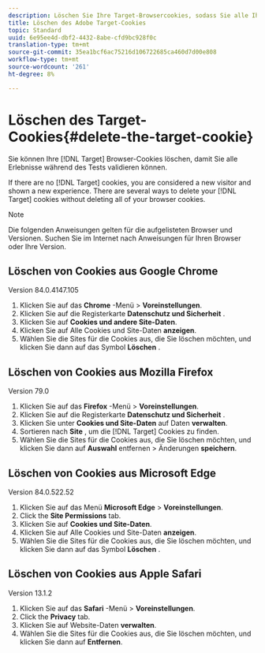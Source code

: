 ```yaml
---
description: Löschen Sie Ihre Target-Browsercookies, sodass Sie alle Ihre Erlebnisse validieren können.
title: Löschen des Adobe Target-Cookies
topic: Standard
uuid: 6e95ee4d-dbf2-4432-8abe-cfd9bc928f0c
translation-type: tm+mt
source-git-commit: 35ea1bcf6ac75216d106722685ca460d7d00e808
workflow-type: tm+mt
source-wordcount: '261'
ht-degree: 8%

---
```



# Löschen des Target-Cookies{#delete-the-target-cookie}

Sie können Ihre [!DNL Target] Browser-Cookies löschen, damit Sie alle Erlebnisse während des Tests validieren können.

If there are no [!DNL Target] cookies, you are considered a new visitor and shown a new experience. There are several ways to delete your [!DNL Target] cookies without deleting all of your browser cookies.

>[!NOTE]
>
>Die folgenden Anweisungen gelten für die aufgelisteten Browser und Versionen. Suchen Sie im Internet nach Anweisungen für Ihren Browser oder Ihre Version.

## Löschen von Cookies aus Google Chrome

Version 84.0.4147.105

1. Klicken Sie auf das **Chrome** -Menü > **Voreinstellungen**.
1. Klicken Sie auf die Registerkarte **Datenschutz und Sicherheit** .
1. Klicken Sie auf **Cookies und andere Site-Daten**.
1. Klicken Sie auf Alle Cookies und Site-Daten **anzeigen**.
1. Wählen Sie die Sites für die Cookies aus, die Sie löschen möchten, und klicken Sie dann auf das Symbol **Löschen** .

## Löschen von Cookies aus Mozilla Firefox

Version 79.0

1. Klicken Sie auf das **Firefox** -Menü > **Voreinstellungen**.
1. Klicken Sie auf die Registerkarte **Datenschutz und Sicherheit** .
1. Klicken Sie unter **Cookies und Site-Daten** auf Daten **verwalten**.
1. Sortieren nach **Site** , um die [!DNL Target] Cookies zu finden.
1. Wählen Sie die Sites für die Cookies aus, die Sie löschen möchten, und klicken Sie dann auf **Auswahl** entfernen > Änderungen **speichern**.

## Löschen von Cookies aus Microsoft Edge

Version 84.0.522.52

1. Klicken Sie auf das Menü **Microsoft Edge** > **Voreinstellungen**.
1. Click the **Site Permissions** tab.
1. Klicken Sie auf **Cookies und Site-Daten**.
1. Klicken Sie auf Alle Cookies und Site-Daten **anzeigen**.
1. Wählen Sie die Sites für die Cookies aus, die Sie löschen möchten, und klicken Sie dann auf das Symbol **Löschen** .

## Löschen von Cookies aus Apple Safari

Version 13.1.2

1. Klicken Sie auf das **Safari** -Menü > **Voreinstellungen**.
1. Click the **Privacy** tab.
1. Klicken Sie auf Website-Daten **verwalten**.
1. Wählen Sie die Sites für die Cookies aus, die Sie löschen möchten, und klicken Sie dann auf **Entfernen**.
